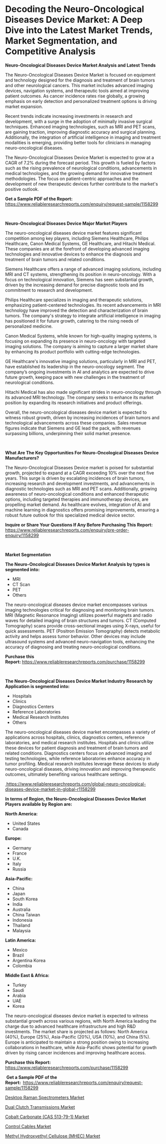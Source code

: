 <p><h1>Decoding the Neuro-Oncological Diseases Device Market: A Deep Dive into the Latest Market Trends, Market Segmentation, and Competitive Analysis</h1></p><p><strong>Neuro-Oncological Diseases Device Market Analysis and Latest Trends</strong></p>
<p><p>The Neuro-Oncological Diseases Device Market is focused on equipment and technology designed for the diagnosis and treatment of brain tumors and other neurological cancers. This market includes advanced imaging devices, navigation systems, and therapeutic tools aimed at improving patient outcomes. As cancer incidence rates rise globally, a growing emphasis on early detection and personalized treatment options is driving market expansion.</p><p>Recent trends indicate increasing investments in research and development, with a surge in the adoption of minimally invasive surgical techniques. Enhanced imaging technologies, such as MRI and PET scans, are gaining traction, improving diagnostic accuracy and surgical planning. Additionally, the integration of artificial intelligence in imaging and treatment modalities is emerging, providing better tools for clinicians in managing neuro-oncological diseases.</p><p>The Neuro-Oncological Diseases Device Market is expected to grow at a CAGR of 7.2% during the forecast period. This growth is fueled by factors such as the rising prevalence of neurological conditions, advancements in medical technologies, and the growing demand for innovative treatment methodologies. The focus on patient-centric approaches and the development of new therapeutic devices further contribute to the market's positive outlook.</p></p>
<p><strong>Get a Sample PDF of the Report:&nbsp;</strong> <a href="https://www.reliableresearchreports.com/enquiry/request-sample/1158299?utm_campaign=37&utm_medium=2&utm_source=Github&utm_content=ia&utm_term=21032025&utm_id=neuro-oncological-diseases-device">https://www.reliableresearchreports.com/enquiry/request-sample/1158299</a></p>
<p>&nbsp;</p>
<p><strong>Neuro-Oncological Diseases Device Major Market Players</strong></p>
<p><p>The neuro-oncological diseases device market features significant competition among key players, including Siemens Healthcare, Philips Healthcare, Canon Medical Systems, GE Healthcare, and Hitachi Medical. These companies are at the forefront of developing advanced imaging technologies and innovative devices to enhance the diagnosis and treatment of brain tumors and related conditions.</p><p>Siemens Healthcare offers a range of advanced imaging solutions, including MRI and CT systems, strengthening its position in neuro-oncology. With a focus on technological innovation, Siemens has seen substantial growth, driven by the increasing demand for precise diagnostic tools and its commitment to research and development.</p><p>Philips Healthcare specializes in imaging and therapeutic solutions, emphasizing patient-centered technologies. Its recent advancements in MRI technology have improved the detection and characterization of brain tumors. The company's strategy to integrate artificial intelligence in imaging has positioned it for future growth, catering to the rising needs of personalized medicine.</p><p>Canon Medical Systems, while known for high-quality imaging systems, is focusing on expanding its presence in neuro-oncology with targeted imaging solutions. The company is aiming to capture a larger market share by enhancing its product portfolio with cutting-edge technologies.</p><p>GE Healthcare's innovative imaging solutions, particularly in MRI and PET, have established its leadership in the neuro-oncology segment. The company’s ongoing investments in AI and analytics are expected to drive future growth, keeping pace with new challenges in the treatment of neurological conditions.</p><p>Hitachi Medical has also made significant strides in neuro-oncology through its advanced MRI technology. The company seeks to enhance its market position by expanding its research initiatives and product offerings.</p><p>Overall, the neuro-oncological diseases device market is expected to witness robust growth, driven by increasing incidences of brain tumors and technological advancements across these companies. Sales revenue figures indicate that Siemens and GE lead the pack, with revenues surpassing billions, underpinning their solid market presence.</p></p>
<p>&nbsp;</p>
<p><strong>What Are The Key Opportunities For Neuro-Oncological Diseases Device Manufacturers?</strong></p>
<p><p>The Neuro-Oncological Diseases Device market is poised for substantial growth, projected to expand at a CAGR exceeding 10% over the next five years. This surge is driven by escalating incidences of brain tumors, increasing research and development investments, and advancements in diagnostic technologies such as MRI and PET scans. Additionally, growing awareness of neuro-oncological conditions and enhanced therapeutic options, including targeted therapies and immunotherapy devices, are propelling market demand. As healthcare evolves, integration of AI and machine learning in diagnostics offers promising improvements, ensuring a robust future outlook for this specialized medical device sector.</p></p>
<p><strong>Inquire or Share Your Questions If Any Before Purchasing This Report:</strong> <a href="https://www.reliableresearchreports.com/enquiry/pre-order-enquiry/1158299?utm_campaign=37&utm_medium=2&utm_source=Github&utm_content=ia&utm_term=21032025&utm_id=neuro-oncological-diseases-device">https://www.reliableresearchreports.com/enquiry/pre-order-enquiry/1158299</a></p>
<p>&nbsp;</p>
<p><strong>Market Segmentation</strong></p>
<p><strong>The Neuro-Oncological Diseases Device Market Analysis by types is segmented into:</strong></p>
<p><ul><li>MRI</li><li>CT Scan</li><li>PET</li><li>Others</li></ul></p>
<p><p>The neuro-oncological diseases device market encompasses various imaging technologies critical for diagnosing and monitoring brain tumors. MRI (Magnetic Resonance Imaging) utilizes powerful magnets and radio waves for detailed imaging of brain structures and tumors. CT (Computed Tomography) scans provide cross-sectional images using X-rays, useful for quick assessments. PET (Positron Emission Tomography) detects metabolic activity and helps assess tumor behavior. Other devices may include ultrasound systems and advanced neuro-navigation tools, enhancing the accuracy of diagnosing and treating neuro-oncological conditions.</p></p>
<p><strong>Purchase this Report:&nbsp;</strong><a href="https://www.reliableresearchreports.com/purchase/1158299?utm_campaign=37&utm_medium=2&utm_source=Github&utm_content=ia&utm_term=21032025&utm_id=neuro-oncological-diseases-device">https://www.reliableresearchreports.com/purchase/1158299</a></p>
<p>&nbsp;</p>
<p><strong>The Neuro-Oncological Diseases Device Market Industry Research by Application is segmented into:</strong></p>
<p><ul><li>Hospitals</li><li>Clinics</li><li>Diagnostics Centers</li><li>Reference Laboratories</li><li>Medical Research Institutes</li><li>Others</li></ul></p>
<p><p>The neuro-oncological diseases device market encompasses a variety of applications across hospitals, clinics, diagnostics centers, reference laboratories, and medical research institutes. Hospitals and clinics utilize these devices for patient diagnosis and treatment of brain tumors and related conditions. Diagnostics centers focus on advanced imaging and testing technologies, while reference laboratories enhance accuracy in tumor profiling. Medical research institutes leverage these devices to study neuro-oncological diseases, driving innovation and improving therapeutic outcomes, ultimately benefiting various healthcare settings.</p></p>
<p><a href="https://www.reliableresearchreports.com/global-neuro-oncological-diseases-device-market-in-global-r1158299?utm_campaign=37&utm_medium=2&utm_source=Github&utm_content=ia&utm_term=21032025&utm_id=neuro-oncological-diseases-device">&nbsp;https://www.reliableresearchreports.com/global-neuro-oncological-diseases-device-market-in-global-r1158299</a></p>
<p><strong>In terms of Region, the Neuro-Oncological Diseases Device Market Players available by Region are:</strong></p>
<p>
    <p> <strong> North America: </strong>
        <ul>
            <li>United States</li>
            <li>Canada</li>
        </ul>
        </p> 
    <p> <strong> Europe: </strong>
        <ul>
            <li>Germany</li>
            <li>France</li>
            <li>U.K.</li>
            <li>Italy</li>
            <li>Russia</li>
        </ul>
        </p> 
    <p> <strong> Asia-Pacific: </strong>
        <ul>
            <li>China</li>
            <li>Japan</li>
            <li>South Korea</li>
            <li>India</li>
            <li>Australia</li>
            <li>China Taiwan</li>
            <li>Indonesia</li>
            <li>Thailand</li>
            <li>Malaysia</li>
        </ul>
        </p> 
    <p> <strong> Latin America: </strong>
        <ul>
            <li>Mexico</li>
            <li>Brazil</li>
            <li>Argentina Korea</li>
            <li>Colombia</li>
        </ul>
        </p> 
    <p> <strong> Middle East & Africa: </strong>
        <ul>
            <li>Turkey</li>
            <li>Saudi</li>
            <li>Arabia</li>
            <li>UAE</li>
            <li>Korea</li>
        </ul>
    </p>
    </p>
<p><p>The neuro-oncological diseases device market is expected to witness substantial growth across various regions, with North America leading the charge due to advanced healthcare infrastructure and high R&D investments. The market share is projected as follows: North America (40%), Europe (25%), Asia-Pacific (20%), USA (10%), and China (5%). Europe is anticipated to maintain a strong position owing to increasing collaborations in healthcare, while Asia-Pacific shows potential for growth driven by rising cancer incidences and improving healthcare access.</p></p>
<p><strong>Purchase this Report: </strong><a href="https://www.reliableresearchreports.com/purchase/1158299?utm_campaign=37&utm_medium=2&utm_source=Github&utm_content=ia&utm_term=21032025&utm_id=neuro-oncological-diseases-device">https://www.reliableresearchreports.com/purchase/1158299</a></p>
<p>&nbsp;<strong>Get a Sample PDF of the Report:&nbsp;&nbsp;</strong><a href="https://www.reliableresearchreports.com/enquiry/request-sample/1158299?utm_campaign=37&utm_medium=2&utm_source=Github&utm_content=ia&utm_term=21032025&utm_id=neuro-oncological-diseases-device">https://www.reliableresearchreports.com/enquiry/request-sample/1158299</a></p>
<p><strong></strong></p>
<p><p><a href="https://github.com/molayrabeta/Market-Research-Report-List-1/blob/main/desktop-raman-spectrometers-market.md?utm_campaign=37&utm_medium=2&utm_source=Github&utm_content=ia&utm_term=21032025&utm_id=neuro-oncological-diseases-device">Desktop Raman Spectrometers Market</a></p><p><a href="https://github.com/dukawashviro/Market-Research-Report-List-1/blob/main/dual-clutch-transmissions-market.md?utm_campaign=37&utm_medium=2&utm_source=Github&utm_content=ia&utm_term=21032025&utm_id=neuro-oncological-diseases-device">Dual Clutch Transmissions Market</a></p><p><a href="https://github.com/tineamonaya/Market-Research-Report-List-1/blob/main/cobalt-carbonate-cas-513-79-1-market.md?utm_campaign=37&utm_medium=2&utm_source=Github&utm_content=ia&utm_term=21032025&utm_id=neuro-oncological-diseases-device">Cobalt Carbonate (CAS 513-79-1) Market</a></p><p><a href="https://github.com/koopalujale2/Market-Research-Report-List-1/blob/main/control-cables-market.md?utm_campaign=37&utm_medium=2&utm_source=Github&utm_content=ia&utm_term=21032025&utm_id=neuro-oncological-diseases-device">Control Cables Market</a></p><p><a href="https://github.com/rembaentin6f/Market-Research-Report-List-1/blob/main/methyl-hydroxyethyl-cellulose-mhec-market.md?utm_campaign=37&utm_medium=2&utm_source=Github&utm_content=ia&utm_term=21032025&utm_id=neuro-oncological-diseases-device">Methyl Hydroxyethyl Cellulose (MHEC) Market</a></p></p>